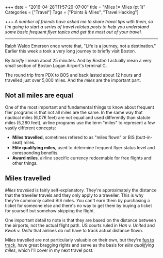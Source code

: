 +++
date = "2016-04-28T11:57:29-07:00"
title = "Miles != Miles (pt 1)"
Categories = ["Travel"]
Tags = ["Points & Miles", "Travel Hacking"]

+++
<em>A number of friends have asked me to share travel tips with them, so I'm going to start a series of travel related posts to help you understand some basic frequent flyer topics and get the most out of your travel.</em>

---

Ralph Waldo Emerson once wrote that, "Life is a journey, not a destination." Earlier this week a took a very long journey to briefly visit Boston.

By <em>briefly</em> I mean about 25 minutes. And by <em>Boston</em> I actually mean a very small section of Boston Logan Airport's terminal C.

The round trip from PDX to BOS and back lasted about 12 hours and travelled just over 5,000 miles. And the <em>miles</em> are the important part.

## Not all miles are equal

One of the most important and fundamental things to know about frequent flier programs is that not all miles are the same. In the same way that nautical miles (6,076 feet) are not equal and used differently than statute miles (5,280 feet), airline programs use the term "miles" to represent a few vastly different concepts:

- <strong>Miles travelled</strong>, sometimes refered to as "miles flown" or BIS (butt-in-seat) miles.
- <strong>Elite qualifying miles</strong>, used to determine frequent flyer status level and coresponding benefits.
- <strong>Award miles</strong>, airline specific currency redeemable for free flights and other things.

## Miles travelled

<em>Miles travelled</em> is fairly self-explanatory. They're approximately the distance that the traveller travels and they only apply to a traveller. This is why they're commonly called BIS miles. You can't earn them by purchasing a ticket for someone else and there's no way to get them by buying a ticket for yourself but somehow skipping the flight.

One important detail to note is that they are based on the distance between the airports, not the actual flight path. US courts ruled in <em>Han v. United</em> and <em>Kwok v. Delta</em> that airlines do not have to track actual distance flown.

Miles travelled are not particularly valuable on their own, but they're [fun to track](http://flightmemory.com), have great bragging rights and serve as the basis for <em>elite qualifying miles</em>, which I'll cover in my next travel post.

